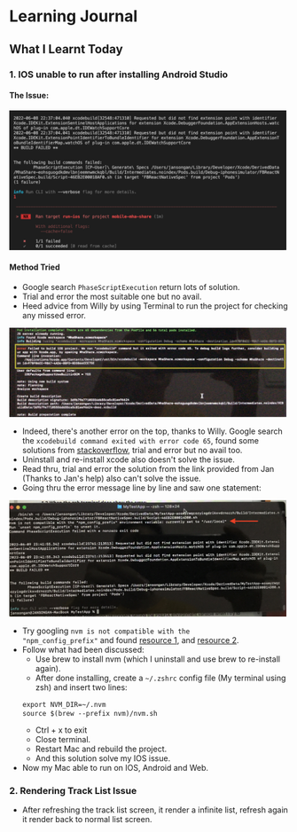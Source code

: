 # Learning Journal
## What I Learnt Today
### 1. IOS unable to run after installing Android Studio
#### The Issue:
<img src="https://github.com/janson-gan/react-native-training/blob/main/images/June/Screenshot%202022-06-08%20at%2010.39.03%20PM.png" width="500" />

#### Method Tried
- Google search <code>PhaseScriptExecution</code> return lots of solution.
- Trial and error the most suitable one but no avail.
- Heed advice from Willy by using Terminal to run the project for checking any missed error.
<img src="https://github.com/janson-gan/react-native-training/blob/main/images/June/BA983F48-4F63-4D07-B4C9-3E110AB52D27.jpg" width="500" />

- Indeed, there's another error on the top, thanks to Willy. Google search the <code>xcodebuild command exited with error code 65</code>, found some solutions from [stackoverflow](https://stackoverflow.com/questions/55235825/error-failed-to-build-ios-project-we-ran-xcodebuild-command-but-it-exited-wit), trial and error but no avail too.
- Uninstall and re-install xcode also doesn't solve the issue.
- Read thru, trial and error the solution from the link provided from Jan (Thanks to Jan's help) also can't solve the issue.
- Going thru the error message line by line and saw one statement:
<img src="https://github.com/janson-gan/react-native-training/blob/main/images/June/IMG_6011%202.jpg" width="500" />

- Try googling <code>nvm is not compatible with the "npm_config_prefix"</code> and found [resource 1](https://stackoverflow.com/questions/34718528/nvm-is-not-compatible-with-the-npm-config-prefix-option), and [resource 2](https://stackoverflow.com/questions/27651892/homebrew-installs-nvm-but-nvm-cant-be-found-afterwards).
- Follow what had been discussed:
  - Use brew to install nvm (which I uninstall and use brew to re-install again).
  - After done installing, create a <code>~/.zshrc</code> config file (My terminal using zsh) and insert two lines:
  ```
  export NVM_DIR=~/.nvm
  source $(brew --prefix nvm)/nvm.sh
  ```
  - Ctrl + x to exit 
  - Close terminal.
  - Restart Mac and rebuild the project.
  - And this solution solve my IOS issue.
- Now my Mac able to run on IOS, Android and Web.
### 2. Rendering Track List Issue
- After refreshing the track list screen, it render a infinite list, refresh again it render back to normal list screen.
<img src="" width="200" />
